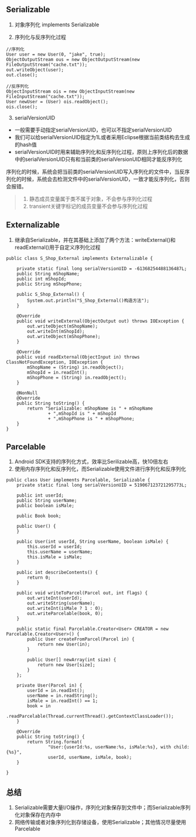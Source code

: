 ## Serializable

1. 对象序列化 implements Serializable

2. 序列化与反序列化过程
```
//序列化
User user = new User(0, "jake", true);
ObjectOutputStream ous = new ObjectOutputStream(new FileOutputStream("cache.txt"));
out.writeObject(user);
out.close();

//反序列化
ObjectInputStream ois = new ObjectInputStream(new FileInputStream("cache.txt"));
User newUser = (User) ois.readObject();
ois.close();
```

3. serialVersionUID
- 一般需要手动指定serialVersionUID，也可以不指定serialVersionUID
- 我们可以给serialVersionUID指定为1L或者采用Eclipse根据当前类结构去生成的hash值
- serialVersionUID时用来辅助序列化和反序列化过程，原则上序列化后的数据中的serialVersionUID只有和当前类的serialVersionUID相同才能反序列化

序列化的时候，系统会把当前类的serialVersionUID写入序列化的文件中，当反序列化的时候，系统会去检测文件中的serialVersionUID，一致才能反序列化，否则会报错。

> 1. 静态成员变量属于类不属于对象，不会参与序列化过程
> 2. transient关键字标记的成员变量不会参与序列化过程

## Externalizable
1. 继承自Serializable，并在其基础上添加了两个方法：writeExternal()和readExternal()用于自定义序列化过程

```
public class S_Shop_External implements Externalizable {

    private static final long serialVersionUID = -61368254488136487L;
    public String mShopName;
    public int mShopId;
    public String mShopPhone;
    
    public S_Shop_External() {
        System.out.println("S_Shop_External()构造方法");
    }

    @Override
    public void writeExternal(ObjectOutput out) throws IOException {
        out.writeObject(mShopName);
        out.writeInt(mShopId);
        out.writeObject(mShopPhone);
    }

    @Override
    public void readExternal(ObjectInput in) throws ClassNotFoundException, IOException {
        mShopName = (String) in.readObject();
        mShopId = in.readInt();
        mShopPhone = (String) in.readObject();
    }

    @NonNull
    @Override
    public String toString() {
        return "Serializable: mShopName is " + mShopName
                + ",mShopId is " + mShopId
                + ",mShopPhone is " + mShopPhone;
    }
}
```

## Parcelable
1. Android SDK支持的序列化方式，效率比Serilizable高，快10倍左右
2. 使用内存序列化和反序列化，而Serializable使用文件进行序列化和反序列化

```
public class User implements Parcelable, Serializable {
    private static final long serialVersionUID = 519067123721295773L;

    public int userId;
    public String userName;
    public boolean isMale;

    public Book book;

    public User() {
    }

    public User(int userId, String userName, boolean isMale) {
        this.userId = userId;
        this.userName = userName;
        this.isMale = isMale;
    }

    public int describeContents() {
        return 0;
    }

    public void writeToParcel(Parcel out, int flags) {
        out.writeInt(userId);
        out.writeString(userName);
        out.writeInt(isMale ? 1 : 0);
        out.writeParcelable(book, 0);
    }

    public static final Parcelable.Creator<User> CREATOR = new Parcelable.Creator<User>() {
        public User createFromParcel(Parcel in) {
            return new User(in);
        }

        public User[] newArray(int size) {
            return new User[size];
        }
    };

    private User(Parcel in) {
        userId = in.readInt();
        userName = in.readString();
        isMale = in.readInt() == 1;
        book = in
                .readParcelable(Thread.currentThread().getContextClassLoader());
    }

    @Override
    public String toString() {
        return String.format(
                "User:{userId:%s, userName:%s, isMale:%s}, with child:{%s}",
                userId, userName, isMale, book);
    }

}
```

## 总结
1. Serializable需要大量I/O操作，序列化对象保存到文件中；而Serializable序列化对象保存在内存中
2. 网络传输或者对象序列化到存储设备，使用Serializable；其他情况尽量使用Parcelable
